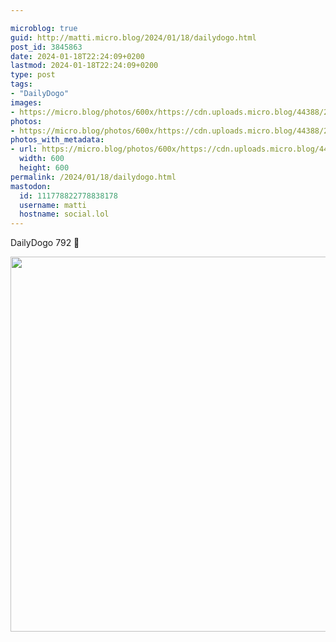 ```yaml
---

microblog: true
guid: http://matti.micro.blog/2024/01/18/dailydogo.html
post_id: 3845863
date: 2024-01-18T22:24:09+0200
lastmod: 2024-01-18T22:24:09+0200
type: post
tags:
- "DailyDogo"
images:
- https://micro.blog/photos/600x/https://cdn.uploads.micro.blog/44388/2024/7c04cd482c734091be56d9411e8eaa44.jpg
photos:
- https://micro.blog/photos/600x/https://cdn.uploads.micro.blog/44388/2024/7c04cd482c734091be56d9411e8eaa44.jpg
photos_with_metadata:
- url: https://micro.blog/photos/600x/https://cdn.uploads.micro.blog/44388/2024/7c04cd482c734091be56d9411e8eaa44.jpg
  width: 600
  height: 600
permalink: /2024/01/18/dailydogo.html
mastodon:
  id: 111778822778838178
  username: matti
  hostname: social.lol
---
```

DailyDogo 792 🐶

<img src="/media/uploads/2024/7c04cd482c734091be56d9411e8eaa44.jpg" width="600" height="600" alt="" />
